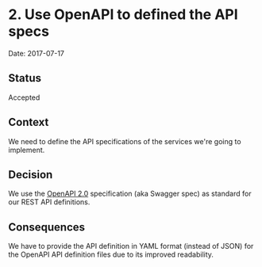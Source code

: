 # 2. Use OpenAPI to defined the API specs

Date: 2017-07-17

## Status

Accepted

## Context

We need to define the API specifications of the services we're going to implement.

## Decision

We use the [OpenAPI 2.0](https://swagger.io/specification/) specification (aka Swagger spec) as standard for our REST API definitions.

## Consequences

We have to provide the API definition in YAML format (instead of JSON) for the OpenAPI API definition files due to its improved readability.
